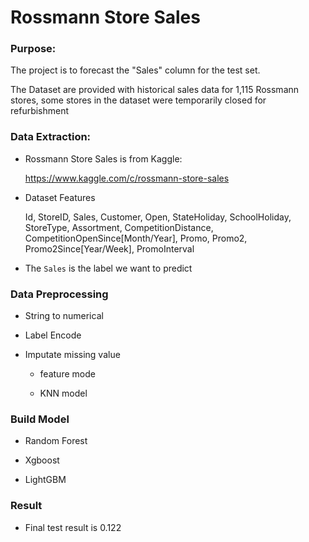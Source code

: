 # Rossmann Store Sales

### Purpose:

The project is to forecast the "Sales" column for the test set. 

The Dataset are provided with historical sales data for 1,115 Rossmann stores, some stores in the dataset were temporarily closed for refurbishment

### Data Extraction:

  * Rossmann Store Sales is from Kaggle:

    https://www.kaggle.com/c/rossmann-store-sales
   
  * Dataset Features
     
    Id, StoreID, Sales, Customer, Open, StateHoliday, SchoolHoliday, StoreType, Assortment, CompetitionDistance,    CompetitionOpenSince[Month/Year], Promo, Promo2, Promo2Since[Year/Week], PromoInterval

  * The `Sales` is the label we want to predict
 
### Data Preprocessing

  * String to numerical
  
  * Label Encode
  
  * Imputate missing value
  
    * feature mode
    
    * KNN model

### Build Model

  * Random Forest
  
  * Xgboost
  
  * LightGBM
  
### Result

 * Final test result is 0.122



